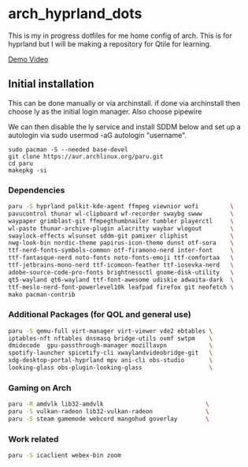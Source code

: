 # arch_hyprland_dots
This is my in progress dotfiles for me home config of arch. This is for hyprland but I will be making a repository for Qtile for learning.

[Demo Video](https://github.com/suraj-lab/arch_hyprland_dots/blob/master/.config/demo.mkv)


## Initial installation
This can be done manually or via archinstall. if done via archinstall then choose ly as the initial login manager. Also choose pipewire

We can then disable the ly service and install SDDM below and set up a autologin via sudo usermod -aG autologin "username".

```
sudo pacman -S --needed base-devel
git clone https://aur.archlinux.org/paru.git
cd paru
makepkg -si
```

### Dependencies

```bash
paru -S hyprland polkit-kde-agent ffmpeg viewnior wofi         \
pavucontrol thunar wl-clipboard wf-recorder swaybg swww        \
waypaper grimblast-git ffmpegthumbnailer tumbler playerctl     \
wl-paste thunar-archive-plugin alacritty waybar wlogout        \
swaylock-effects wlsunset sddm-git pamixer cliphist            \
nwg-look-bin nordic-theme papirus-icon-theme dunst otf-sora    \
ttf-nerd-fonts-symbols-common otf-firamono-nerd inter-font     \
ttf-fantasque-nerd noto-fonts noto-fonts-emoji ttf-comfortaa   \
ttf-jetbrains-mono-nerd ttf-icomoon-feather ttf-iosevka-nerd   \
adobe-source-code-pro-fonts brightnessctl gnome-disk-utility   \
qt5-wayland qt6-wayland ttf-font-awesome udiskie adwaita-dark  \
ttf-meslo-nerd-font-powerlevel10k leafpad firefox git neofetch \
mako pacman-contrib

```

### Additional Packages (for QOL and general use)

```bash
paru -S qemu-full virt-manager virt-viewer vde2 ebtables \
iptables-nft nftables dnsmasq bridge-utils ovmf swtpm	 \
dmidecode  gpu-passthrough-manager mozillavpn 		     \
spotify-launcher spicetify-cli xwaylandvideobridge-git   \
xdg-desktop-portal-hyprland mpv ani-cli	obs-studio	     \
looking-glass obs-plugin-looking-glass                   \
```

### Gaming on Arch

```bash
paru -R amdvlk lib32-amdvlk 				            \
paru -S vulkan-radeon lib32-vulkan-radeon 		        \
paru -S steam gamemode webcord mangohud goverlay	    \
```

### Work related

```bash
paru -S icaclient webex-bin zoom
```